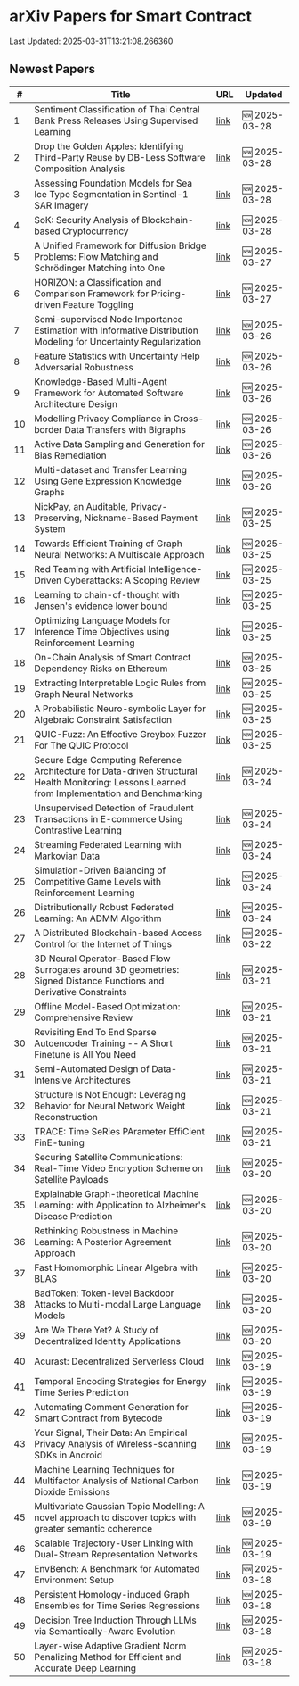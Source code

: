 # arXiv Papers for Smart Contract

Last Updated: 2025-03-31T13:21:08.266360

## Newest Papers

|\#|Title|URL|Updated|
|---|---|---|---|
|1|Sentiment Classification of Thai Central Bank Press Releases Using Supervised Learning|[link](http://arxiv.org/abs/2503.22629v1)|🆕 2025-03-28|
|2|Drop the Golden Apples: Identifying Third-Party Reuse by DB-Less Software Composition Analysis|[link](http://arxiv.org/abs/2503.22576v1)|🆕 2025-03-28|
|3|Assessing Foundation Models for Sea Ice Type Segmentation in Sentinel-1 SAR Imagery|[link](http://arxiv.org/abs/2503.22516v1)|🆕 2025-03-28|
|4|SoK: Security Analysis of Blockchain-based Cryptocurrency|[link](http://arxiv.org/abs/2503.22156v1)|🆕 2025-03-28|
|5|A Unified Framework for Diffusion Bridge Problems: Flow Matching and Schrödinger Matching into One|[link](http://arxiv.org/abs/2503.21756v1)|🆕 2025-03-27|
|6|HORIZON: a Classification and Comparison Framework for Pricing-driven Feature Toggling|[link](http://arxiv.org/abs/2503.21448v1)|🆕 2025-03-27|
|7|Semi-supervised Node Importance Estimation with Informative Distribution Modeling for Uncertainty Regularization|[link](http://arxiv.org/abs/2503.20697v1)|🆕 2025-03-26|
|8|Feature Statistics with Uncertainty Help Adversarial Robustness|[link](http://arxiv.org/abs/2503.20583v1)|🆕 2025-03-26|
|9|Knowledge-Based Multi-Agent Framework for Automated Software Architecture Design|[link](http://arxiv.org/abs/2503.20536v1)|🆕 2025-03-26|
|10|Modelling Privacy Compliance in Cross-border Data Transfers with Bigraphs|[link](http://arxiv.org/abs/2503.20464v1)|🆕 2025-03-26|
|11|Active Data Sampling and Generation for Bias Remediation|[link](http://arxiv.org/abs/2503.20414v1)|🆕 2025-03-26|
|12|Multi-dataset and Transfer Learning Using Gene Expression Knowledge Graphs|[link](http://arxiv.org/abs/2503.20400v1)|🆕 2025-03-26|
|13|NickPay, an Auditable, Privacy-Preserving, Nickname-Based Payment System|[link](http://arxiv.org/abs/2503.19872v1)|🆕 2025-03-25|
|14|Towards Efficient Training of Graph Neural Networks: A Multiscale Approach|[link](http://arxiv.org/abs/2503.19666v1)|🆕 2025-03-25|
|15|Red Teaming with Artificial Intelligence-Driven Cyberattacks: A Scoping Review|[link](http://arxiv.org/abs/2503.19626v1)|🆕 2025-03-25|
|16|Learning to chain-of-thought with Jensen's evidence lower bound|[link](http://arxiv.org/abs/2503.19618v1)|🆕 2025-03-25|
|17|Optimizing Language Models for Inference Time Objectives using Reinforcement Learning|[link](http://arxiv.org/abs/2503.19595v1)|🆕 2025-03-25|
|18|On-Chain Analysis of Smart Contract Dependency Risks on Ethereum|[link](http://arxiv.org/abs/2503.19548v1)|🆕 2025-03-25|
|19|Extracting Interpretable Logic Rules from Graph Neural Networks|[link](http://arxiv.org/abs/2503.19476v1)|🆕 2025-03-25|
|20|A Probabilistic Neuro-symbolic Layer for Algebraic Constraint Satisfaction|[link](http://arxiv.org/abs/2503.19466v1)|🆕 2025-03-25|
|21|QUIC-Fuzz: An Effective Greybox Fuzzer For The QUIC Protocol|[link](http://arxiv.org/abs/2503.19402v1)|🆕 2025-03-25|
|22|Secure Edge Computing Reference Architecture for Data-driven Structural Health Monitoring: Lessons Learned from Implementation and Benchmarking|[link](http://arxiv.org/abs/2503.18857v1)|🆕 2025-03-24|
|23|Unsupervised Detection of Fraudulent Transactions in E-commerce Using Contrastive Learning|[link](http://arxiv.org/abs/2503.18841v1)|🆕 2025-03-24|
|24|Streaming Federated Learning with Markovian Data|[link](http://arxiv.org/abs/2503.18807v1)|🆕 2025-03-24|
|25|Simulation-Driven Balancing of Competitive Game Levels with Reinforcement Learning|[link](http://arxiv.org/abs/2503.18748v1)|🆕 2025-03-24|
|26|Distributionally Robust Federated Learning: An ADMM Algorithm|[link](http://arxiv.org/abs/2503.18436v1)|🆕 2025-03-24|
|27|A Distributed Blockchain-based Access Control for the Internet of Things|[link](http://arxiv.org/abs/2503.17873v1)|🆕 2025-03-22|
|28|3D Neural Operator-Based Flow Surrogates around 3D geometries: Signed Distance Functions and Derivative Constraints|[link](http://arxiv.org/abs/2503.17289v1)|🆕 2025-03-21|
|29|Offline Model-Based Optimization: Comprehensive Review|[link](http://arxiv.org/abs/2503.17286v1)|🆕 2025-03-21|
|30|Revisiting End To End Sparse Autoencoder Training -- A Short Finetune is All You Need|[link](http://arxiv.org/abs/2503.17272v1)|🆕 2025-03-21|
|31|Semi-Automated Design of Data-Intensive Architectures|[link](http://arxiv.org/abs/2503.17259v1)|🆕 2025-03-21|
|32|Structure Is Not Enough: Leveraging Behavior for Neural Network Weight Reconstruction|[link](http://arxiv.org/abs/2503.17138v1)|🆕 2025-03-21|
|33|TRACE: Time SeRies PArameter EffiCient FinE-tuning|[link](http://arxiv.org/abs/2503.16991v1)|🆕 2025-03-21|
|34|Securing Satellite Communications: Real-Time Video Encryption Scheme on Satellite Payloads|[link](http://arxiv.org/abs/2503.16287v1)|🆕 2025-03-20|
|35|Explainable Graph-theoretical Machine Learning: with Application to Alzheimer's Disease Prediction|[link](http://arxiv.org/abs/2503.16286v1)|🆕 2025-03-20|
|36|Rethinking Robustness in Machine Learning: A Posterior Agreement Approach|[link](http://arxiv.org/abs/2503.16271v1)|🆕 2025-03-20|
|37|Fast Homomorphic Linear Algebra with BLAS|[link](http://arxiv.org/abs/2503.16080v1)|🆕 2025-03-20|
|38|BadToken: Token-level Backdoor Attacks to Multi-modal Large Language Models|[link](http://arxiv.org/abs/2503.16023v1)|🆕 2025-03-20|
|39|Are We There Yet? A Study of Decentralized Identity Applications|[link](http://arxiv.org/abs/2503.15964v1)|🆕 2025-03-20|
|40|Acurast: Decentralized Serverless Cloud|[link](http://arxiv.org/abs/2503.15654v1)|🆕 2025-03-19|
|41|Temporal Encoding Strategies for Energy Time Series Prediction|[link](http://arxiv.org/abs/2503.15456v1)|🆕 2025-03-19|
|42|Automating Comment Generation for Smart Contract from Bytecode|[link](http://arxiv.org/abs/2503.15270v1)|🆕 2025-03-19|
|43|Your Signal, Their Data: An Empirical Privacy Analysis of Wireless-scanning SDKs in Android|[link](http://arxiv.org/abs/2503.15238v1)|🆕 2025-03-19|
|44|Machine Learning Techniques for Multifactor Analysis of National Carbon Dioxide Emissions|[link](http://arxiv.org/abs/2503.15574v1)|🆕 2025-03-19|
|45|Multivariate Gaussian Topic Modelling: A novel approach to discover topics with greater semantic coherence|[link](http://arxiv.org/abs/2503.15036v1)|🆕 2025-03-19|
|46|Scalable Trajectory-User Linking with Dual-Stream Representation Networks|[link](http://arxiv.org/abs/2503.15002v1)|🆕 2025-03-19|
|47|EnvBench: A Benchmark for Automated Environment Setup|[link](http://arxiv.org/abs/2503.14443v1)|🆕 2025-03-18|
|48|Persistent Homology-induced Graph Ensembles for Time Series Regressions|[link](http://arxiv.org/abs/2503.14240v1)|🆕 2025-03-18|
|49|Decision Tree Induction Through LLMs via Semantically-Aware Evolution|[link](http://arxiv.org/abs/2503.14217v1)|🆕 2025-03-18|
|50|Layer-wise Adaptive Gradient Norm Penalizing Method for Efficient and Accurate Deep Learning|[link](http://arxiv.org/abs/2503.14205v1)|🆕 2025-03-18|

